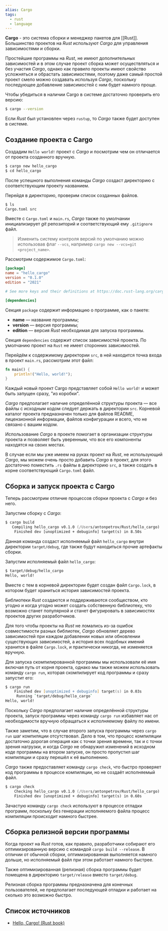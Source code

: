 ```yaml
---
alias: Cargo
tags:
  - rust
  - language
---
```


**Cargo** - это система сборки и менеджер пакетов для [[Rust]]. Большинство проектов на *Rust* используют *Cargo* для управления зависимостями и сборки.

Простейшие программы на *Rust*, не имеют дополнительных зависимостей и в этом случае проект сборка может осуществляться и без участия *Cargo*, однако как правило проекты имеют свойство усложняться и обрастать зависимостями, поэтому даже самый простой проект смело можно создавать используя *Cargo*, поскольку последующее добавление зависимостей с ним будет намного проще.

Чтобы убедиться в наличии Cargo в системе достаточно проверить его версию:

```Zsh
$ cargo --version
```

Если *Rust* был установлен через `rustup`, то *Cargo* также будет доступен в системе.

## Создание проекта с Cargo

Создадим `Hello world!` проект с *Cargo* и посмотрим чем он отличается от проекта созданного вручную.

```Zsh
$ cargo new hello_cargo
$ cd hello_cargo
```

После успешного выполнения команды *Cargo* создаст директорию с соответствующим проекту названием.

Перейдя в директорию, проверим список созданных файлов.

```Zsh
$ ls
Cargo.toml src
```

Вместе с `Cargo.toml` и `main.rs`, *Cargo* также по умолчании инициализирует *git* репозиторий и соответствующий ему `.gitignore` файл.

> Изменить систему контроля версий по умолчанию можно использовав флаг `--vcs`, например `cargo new --vcs=git <project_name>`.

Рассмотрим содержимое `Cargo.toml`:

```Toml
[package]
name = "hello_cargo"
version = "0.1.0"
edition = "2021"

# See more keys and their definitions at https://doc.rust-lang.org/cargo/reference/manifest.html

[dependencies]
```

Секция `package` содержит информацию о программе, как о пакете:

- **name** — название программы;
- **version** — версия программы;
- **edition** — версия *Rust* необходимая для запуска программы.

Секция `dependencies` содержит список зависимостей проекта. По умолчанию проект на `Rust` не имеет сторонних зависимостей.

Перейдём к содержимому директории `src`, в ней находится точка входа в проект `main.rs`, рассмотрим этот файл:

```Rust
fn main() {
    println!("Hello, world!");
}
```

Каждый новый проект Cargo представляет собой `Hello world!` и может быть запущен сразу, "из коробки".

*Cargo* предполагает наличие определённой структуры проекта — все файлы с исходным кодом следует держать в директории `src`. Корневой каталог проекта предназначен только для файлов README, лицензионной информации, файлов конфигурации и всего, что не связано с вашим кодом. 

Использование *Cargo* в проекте помогает в организации структуры проекта и позволяет быть уверенным, что все его компоненты находятся на своих местах.

В случае если мы уже имеем на руках проект на *Rust*, не использующий *Cargo*,  мы можем очень просто добавить *Cargo* в проект, для этого достаточно поместить `.rs` файлы в директорию `src`, а также создать в корне соответствующий `Cargo.toml` файл.

## Сборка и запуск проекта с Cargo

Теперь рассмотрим отличие процессов сборки проекта с *Cargo* и без него.

Запустим сборку с *Cargo*:

```Zsh
$ cargo build
   Compiling hello_cargo v0.1.0 (/Users/antonpetrov/Rust/hello_cargo)
    Finished dev [unoptimized + debuginfo] target(s) in 8.50s
```

Данная команда создаст исполняемый файл `hello_cargo` внутри директории `target/debug`, где также будут находиться прочие артефакты сборки.

Запустим исполняемый файл `hello_cargo`:

```Zsh
$ target/debug/hello_cargo
Hello, world!
```

Вместе с тем в корневой директории будет создан файл `Cargo.lock`, в котором будет храниться история зависимостей проекта. 

Библиотеки  *Rust* создаются и поддерживаются сообществом, кто угодно и когда угодно может создать собственную библиотеку, что возможно станет популярной и станет фигурировать в зависимостях проектов других разработчиков.

Для того чтобы проекты на *Rust* не ломались из-за ошибок совместимости разных библиотек, *Cargo* обновляет дерево зависимостей при каждом добавлении новых или обновлении существующих зависимостей, а история всех подобных имений хранится в файле `Cargo.lock`, и практически никогда, не изменяется вручную.

Для запуска скомпилированной программы мы использовали её имя включая путь от корня проекта, однако мы также можем использовать команду `cargo run`, которая скомпилирует код программы и сразу запустит его:

```Zsh
$ cargo run
    Finished dev [unoptimized + debuginfo] target(s) in 0.03s
     Running `target/debug/hello_cargo`
Hello, world!
```

Поскольку *Cargo* предполагает наличие определённой структуры проекта, запуск программы через команду `cargo run` избавляет нас от необходимости вручную обращаться к исполняемому файлу по имени.

Также заметим, что в случае второго запуска программы через `cargo run` шаг компиляции отсутствовал. Дело в том, что процесс компиляции достаточно дорогая операция как с точки зрения времени, так и с точки зрения нагрузки, и когда *Cargo* не обнаружил изменений в исходном коде программы на втором запуске, он просто пропустил шаг компиляции и сразу перешёл к её выполнению. 

*Cargo* также предоставляет команду `cargo check`, что быстро проверяет код программы в процессе компиляции, но не создаёт исполняемый файл.

```Zsh
$ cargo check
    Checking hello_cargo v0.1.0 (/Users/antonpetrov/Rust/hello_cargo)
    Finished dev [unoptimized + debuginfo] target(s) in 0.60s
```

Зачастую команду `cargo check` используют в процессе отладки программ, поскольку без генерации исполняемого файла процесс компиляции происходит намного быстрее.

## Сборка релизной версии программы

Когда проект на *Rust* готов, как правило, разработчики собирают его оптимизированную версию с командой `cargo build --release`. В отличии от обычной сборки, оптимизированная выполняется намного дольше, но исполняемый файл при этом работает намного быстрее.

Также оптимизированная (релизная) сборка программы будет помещена в директорию `target/release` вместо `target/debug`.

Релизная сборка программы предназначена для конечных пользователей, не предполагает последующей отладки и работает на сколько это возможно быстро.

## Список источников

- [Hello, Cargo! (Rust book)](https://doc.rust-lang.org/book/ch01-03-hello-cargo.html)